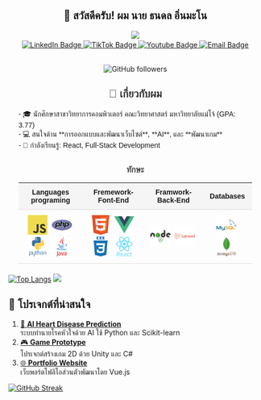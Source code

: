 
<div align="center"><h2>👋 สวัสดีครับ! ผม นาย ธนดล อิ่นมะโน</h2></div>
<div id="header" align="center">
  <img src="https://media2.giphy.com/media/v1.Y2lkPTc5MGI3NjExeTY1M3d2cWQ0cWo0OW9qMDAzc3p5dXZzcHI3bjE4ZXZibXlmem82dSZlcD12MV9pbnRlcm5hbF9naWZfYnlfaWQmY3Q9cw/WIQ0N0OUvei1OW1h9Z/giphy.webp" width="100"/>
</div>


<div id="badges" align="center">
  <a href="https://www.linkedin.com/in/tanadon-inmano-3bb94929a/">
    <img src="https://img.shields.io/badge/LinkedIn-blue?style=for-the-badge&logo=linkedin&logoColor=white" alt="LinkedIn Badge"/>
  </a>
  <a href="https://www.tiktok.com/@framnaver">
    <img src="https://img.shields.io/badge/Tiktok-78B3CE?style=for-the-badge&logo=Tiktok&logoColor=white" alt="TikTok Badge"/>
  </a>
  <a href="https://www.youtube.com/@tanadoninmano6495">
    <img src="https://img.shields.io/badge/YouTube-red?style=for-the-badge&logo=youtube&logoColor=white" alt="Youtube Badge"/>
  </a>
  <a href="mailto:framnaver@gmail.com">
    <img src="https://img.shields.io/badge/Email-FF7F3E?style=for-the-badge&logo=gmail&logoColor=white" alt="Email Badge"/>
  </a>

  <div align="center">
    <img src="https://komarev.com/ghpvc/?username=FramNaVer&style=flat-square&color=blue" alt=""/>
  </div>
  
  ![GitHub followers](https://img.shields.io/github/followers/FramNaVer?style=social)
</div>




<div id="content" style="font-family: poppins, sans-serif; margin: 20px;">
  <h2 style="text-align: center; color: #333;">🌟 เกี่ยวกับผม</h2>
  - 🎓 นักศึกษาสาขาวิทยาการคอมพิวเตอร์ คณะวิทยาศาสตร์ มหาวิทยาลัยแม่โจ้ (GPA: 3.77) <br>
  - 💻 สนใจด้าน **การออกแบบและพัฒนาเว็บไซต์**, **AI**, และ **พัฒนาเกม** <br>
  - 🌱 กำลังเรียนรู้: React, Full-Stack Development <br>

  
  <div id="skill" style="margin-top: 30px;">
    <h3 style="text-align: center; color: #444;">ทักษะ</h3>
    <table style="width: 100%; border-collapse: collapse; margin: 0 auto;">
      <thead>
        <tr style="background-color: #f5f5f5; border-bottom: 1px solid #ddd;">
          <th style="padding: 10px;">Languages programing</th>
          <th style="padding: 10px;">Fremework-Font-End</th>
          <th style="padding: 10px;">Framwork-Back-End</th>
          <th style="padding: 10px;">Databases</th>
        </tr>
      </thead>
      <tbody align="center">
        <tr style="border-bottom: 1px solid #ddd;">
          <td style="padding: 10px; text-align: center;" align="center">
            <img src="https://github.com/devicons/devicon/blob/master/icons/javascript/javascript-original.svg" title="JavaScript" alt="JavaScript" width="40" height="40"/>&nbsp;
            <img src="https://github.com/devicons/devicon/blob/master/icons/php/php-original.svg" title="PHP" alt="PHP" width="40" height="40"/>&nbsp; <br>
            <img src="https://github.com/devicons/devicon/blob/master/icons/python/python-original-wordmark.svg" title="NodeJS" alt="NodeJS" width="40" height="40"/>&nbsp;
            <img src="https://github.com/devicons/devicon/blob/master/icons/java/java-original-wordmark.svg" title="NodeJS" alt="NodeJS" width="40" height="40"/>&nbsp;
          </td>
          <td style="padding: 10px; text-align: center;" align="center">
              <img src="https://github.com/devicons/devicon/blob/master/icons/html5/html5-original.svg" title="HTML5" alt="HTML" width="40" height="40"/>&nbsp;
              <img src="https://github.com/devicons/devicon/blob/master/icons/vuejs/vuejs-original.svg" title="Vuejs" alt="Vuejs" width="40" height="40"/>&nbsp; <br>
              <img src="https://github.com/devicons/devicon/blob/master/icons/css3/css3-plain-wordmark.svg"  title="CSS3" alt="CSS" width="40" height="40"/>&nbsp;
              <img src="https://github.com/devicons/devicon/blob/master/icons/react/react-original-wordmark.svg" title="React" alt="React" width="40" height="40"/>&nbsp;         
          </td>
          <td style="padding: 10px; text-align: center;" align="center">
            <img src="https://github.com/devicons/devicon/blob/master/icons/nodejs/nodejs-original-wordmark.svg" title="NodeJS" alt="NodeJS" width="40" height="40"/>&nbsp; 
            <img src="https://github.com/devicons/devicon/blob/master/icons/laravel/laravel-original-wordmark.svg" title="MySQL"  alt="MySQL" width="40" height="40"/>&nbsp;
          </td>
          <td style="padding: 10px; text-align: center;" align="center">
            <img src="https://github.com/devicons/devicon/blob/master/icons/mysql/mysql-original-wordmark.svg" title="MySQL"  alt="MySQL" width="40" height="40"/>&nbsp;
            <img src="https://github.com/devicons/devicon/blob/master/icons/mongodb/mongodb-original-wordmark.svg" title="MySQL"  alt="MySQL" width="40" height="40"/>&nbsp;
          </td>
        </tr>
      </tbody>
    </table>
  </div>
</div>

[![Top Langs](https://github-readme-stats.vercel.app/api/top-langs/?username=FramNaVer&layout=compact&theme=vision-friendly-dark)](https://github.com/anuraghazra/github-readme-stats)
<img src="https://media1.giphy.com/media/v1.Y2lkPTc5MGI3NjExN3Z1djFjaTFoNWt5a3p3N3Bndm1iMnlhcGxhbHI3bGQ3bzAwamp6cSZlcD12MV9pbnRlcm5hbF9naWZfYnlfaWQmY3Q9Zw/HzPtbOKyBoBFsK4hyc/giphy.webp" width="150"/>


## 📂 **โปรเจกต์ที่น่าสนใจ**
1. [🔗 **AI Heart Disease Prediction**](https://github.com/username/project-name)  
   ระบบทำนายโรคหัวใจด้วย AI ใช้ Python และ Scikit-learn
2. [🎮 **Game Prototype**](https://github.com/username/game-prototype)  
   โปรเจกต์สร้างเกม 2D ด้วย Unity และ C#
3. [🌐 **Portfolio Website**](https://github.com/username/portfolio-website)  
   เว็บพอร์ตโฟลิโอส่วนตัวพัฒนาโดย Vue.js


[![GitHub Streak](http://github-readme-streak-stats.herokuapp.com?user=FramNaVer&theme=dark&background=000000)](https://git.io/streak-stats)











